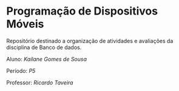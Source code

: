# Programação de Dispositivos Móveis
Repositório destinado a organização de atividades e avaliações da disciplina de Banco de dados. 

Aluno: *Kailane Gomes de Sousa* 

Período: *P5*

Professor: *Ricardo Taveira*
